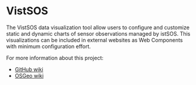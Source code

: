 # VistSOS

The VistSOS data visualization tool allow users to configure and customize static and dynamic charts of sensor observations managed by istSOS. This visualizations can be included in external websites as Web Components with minimum configuration effort.

For more information about this project:

* [GitHub wiki](https://github.com/istSOS/VistSOS/wiki)
* [OSGeo wiki](https://wiki.osgeo.org/wiki/VistSOS_Data_Visualization_Framework)

